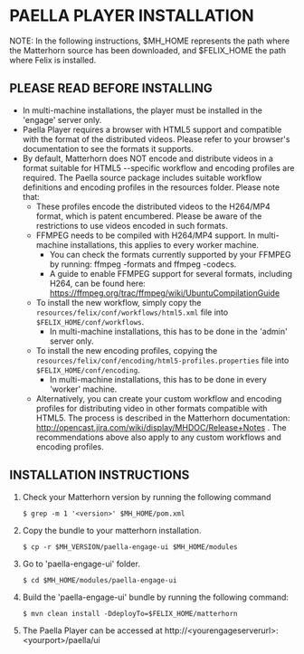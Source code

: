 PAELLA PLAYER INSTALLATION
==========================

NOTE: In the following instructions, $MH_HOME represents the path where the Matterhorn source has been downloaded, and $FELIX_HOME the path where Felix is installed.


PLEASE READ BEFORE INSTALLING
-----------------------------

- In multi-machine installations, the player must be installed in the 'engage' server only.
- Paella Player requires a browser with HTML5 support and compatible with the format of the distributed videos. Please refer to your browser's documentation to see the formats it supports.
- By default, Matterhorn does NOT encode and distribute videos in a format suitable for HTML5 --specific workflow and encoding profiles are required. The Paella source package includes suitable workflow definitions and encoding profiles in the resources folder. Please note that:
    * These profiles encode the distributed videos to the H264/MP4 format, which is patent encumbered. Please be aware of the restrictions to use videos encoded in such formats.
    * FFMPEG needs to be compiled with H264/MP4 support. In multi-machine installations, this applies to every worker machine.
      - You can check the formats currently supported by your FFMPEG by running: ffmpeg -formats and ffmpeg -codecs.
      - A guide to enable FFMPEG support for several formats, including H264, can be found here: https://ffmpeg.org/trac/ffmpeg/wiki/UbuntuCompilationGuide
    * To install the new workflow, simply copy the `resources/felix/conf/workflows/html5.xml` file into `$FELIX_HOME/conf/workflows`.
      - In multi-machine installations, this has to be done in the 'admin' server only.
    * To install the new encoding profiles, copying the `resources/felix/conf/encoding/html5-profiles.properties` file into `$FELIX_HOME/conf/encoding`.
      - In multi-machine installations, this has to be done in every 'worker' machine.
    * Alternatively, you can create your custom workflow and encoding profiles for distributing video in other formats compatible with HTML5. The process is described in the Matterhorn documentation:
      http://opencast.jira.com/wiki/display/MHDOC/Release+Notes . The recommendations above also apply to any custom workflows and encoding profiles.



INSTALLATION INSTRUCTIONS
-------------------------

1. Check your Matterhorn version by running the following command

    `$ grep -m 1 '<version>' $MH_HOME/pom.xml`

2. Copy the bundle to your matterhorn installation.

    `$ cp -r $MH_VERSION/paella-engage-ui $MH_HOME/modules`

3. Go to 'paella-engage-ui' folder.

    `$ cd $MH_HOME/modules/paella-engage-ui`

4. Build the 'paella-engage-ui' bundle by running the following command:

    `$ mvn clean install -DdeployTo=$FELIX_HOME/matterhorn`

5. The Paella Player can be accessed at http://\<yourengageserverurl\>:\<yourport\>/paella/ui
